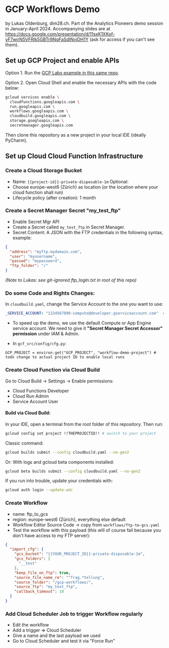 # GCP Workflows Demo

by Lukas Oldenburg, dim28.ch. Part of the Analytics Pioneers demo session in January-April 2024.
Accompanying slides are at https://docs.google.com/presentation/d/11sxK1XKof-yF7wjrN5VFRlk5GBTr9NgFaSdINvjDH1Y (ask for
access if you can't see them).

## Set up GCP Project and enable APIs

Option 1.
Run
the [GCP Labs example in this same repo](https://github.com/loldenburg/gcp-workflows-demo/blob/master/gcp-labs-example.md).

Option 2. Open Cloud Shell and enable the necessary APIs with the code below:

```bash
gcloud services enable \
  cloudfunctions.googleapis.com \
  run.googleapis.com \
  workflows.googleapis.com \
  cloudbuild.googleapis.com \
  storage.googleapis.com \
  secretmanager.googleapis.com
```

Then clone this repository as a new project in your local IDE (ideally PyCharm).

## Set up Cloud Cloud Function Infrastructure

### Create a Cloud Storage Bucket

- Name: `{{project-id}}-private-disposable-1m`
  Optional:
- Choose europe-west6 (Zürich) as location (or the location where your cloud function shall run)
- Lifecycle policy (after creation): 1 month

### Create a Secret Manager Secret "my_test_ftp"

- Enable Secret Mgr API
- Create a Secret called `my_test_ftp` in Secret Manager.
- Secret Content: A JSON with the FTP credentials in the following syntax, example:

```json
{
  "address": "myftp.mydomain.com",
  "user": "myusername",
  "passwd": "mypassword",
  "ftp_folder": "/"
}
```

_(Note to Lukas: see git-ignored ftp_login.txt in root of this repo)_

### Do some Code and Rights Changes:

In `cloudbuild.yaml`, change the Service Account to the one you want to use:

```yaml
_SERVICE_ACCOUNT: "1234567890-compute@developer.gserviceaccount.com"  # todo change to the actually intended account
```

- To speed up the demo, we use the default Compute or App Engine service account. We need to give it **"Secret Manager
  Secret Accessor"
  permission** under IAM & Admin.

- In `gcf_src/config/cfg.py`:

```
GCP_PROJECT = environ.get("GCP_PROJECT", "workflow-demo-project") # todo change to actual project ID to enable local runs
```

### Create Cloud Function via Cloud Build

Go to Cloud Build -> Settings -> Enable permissions:

- Cloud Functions Developer
- Cloud Run Admin
- Service Account User

#### Build via Cloud Build:

In your IDE, open a terminal from the root folder of this repository. Then run:

```bash
gcloud config set project !!THEPROJECTID!! # switch to your project
```

Classic command:

```bash
gcloud builds submit --config cloudbuild.yaml --no-gen2 
```

Or: With logs and gcloud beta components installed:

```bash
gcloud beta builds submit --config cloudbuild.yaml --no-gen2 
```

If you run into trouble, update your credentials with:

```bash
gcloud auth login --update-adc
```

### Create Workflow

- name: ftp_to_gcs
- region: europe-west6 (Zürich), everything else default
- Workflow Editor Source Code -> copy from `workflows/ftp-to-gcs.yaml`
- Test the workflow with this payload (this will of course fail because you don't have access to my FTP server):

```json
{
  "import_cfg": {
    "gcs_bucket": "{{YOUR_PROJECT_ID}}-private-disposable-1m",
    "gcs_folders": [
      "__test"
    ],
    "keep_file_on_ftp": true,
    "source_file_name_re": "^frag.*tellung",
    "source_folder": "/gcp-workflows/",
    "source_ftp": "my_test_ftp",
    "callback_timeout": 10
  }
}
```

### Add Cloud Scheduler Job to trigger Workflow regularly

- Edit the workflow
- Add a trigger => Cloud Scheduler
- Give a name and the last payload we used
- Go to Cloud Scheduler and test it via "Force Run"
